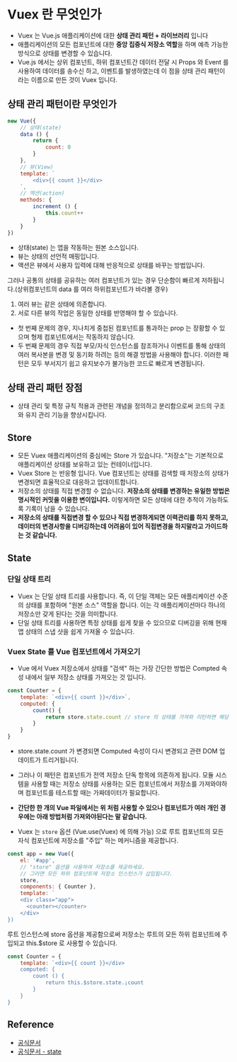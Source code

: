 # Vuex 란 무엇인가

- Vuex 는 Vue.js 애플리케이션에 대한 **상태 관리 패턴 + 라이브러리** 입니다
- 애플리케이션의 모든 컴포넌트에 대한 **중앙 집중식 저장소 역할**을 하며 예측 가능한 방식으로 상태를 변경할 수 있습니다.
- Vue.js 에서는 상위 컴포넌트, 하위 컴포넌트간 데이터 전달 시 Props 와 Event 를 사용하여 데이터를 송수신 하고, 이벤트를 발생하였는데 이 점을 상태 관리 패턴이라는 이름으로 만든 것이 Vuex 입니다.

## 상태 관리 패턴이란 무엇인가

```javascript
new Vue({
    // 상태(state)
    data () {
        return {
            count: 0
        }
    },
    // 뷰(View)
    template: `
        <div>{{ count }}</div>
    `,
    // 액션(action)
    methods: {
        increment () {
            this.count++
        }
    }
})
```

- 상태(state) 는 앱을 작동하는 원본 소스입니다.
- 뷰는 상태의 선언적 매핑입니다.
- 액션은 뷰에서 사용자 입력에 대해 반응적으로 상태를 바꾸는 방법입니다.

그러나 공통의 상태를 공유하는 여러 컴포넌트가 있는 경우 단순함이 빠르게 저하됩니다.(상위컴포넌트의 data 를 여러 하위컴포넌트가 바라볼 경우)

1. 여러 뷰는 같은 상태에 의존합니다.
2. 서로 다른 뷰의 작업은 동일한 상태를 반영해야 할 수 있습니다.

- 첫 번째 문제의 경우, 지나치게 중첩된 컴포넌트를 통과하는 prop 는 장황할 수 있으며 형제 컴포넌트에서는 작동하지 않습니다.
- 두 번째 문제의 경우 직접 부모/자식 인스턴스를 참조하거나 이벤트를 통해 상태의 여러 복사본을 변경 및 동기화 하려는 등의 해결 방법을 사용해야 합니다. 이러한 패턴은 모두 부서지기 쉽고 유지보수가 불가능한 코드로 빠르게 변경됩니다.

## 상태 관리 패턴 장점

- 상태 관리 및 특정 규칙 적용과 관련된 개념을 정의하고 분리함으로써 코드의 구조와 유지 관리 기능을 향상시킵니다.

## Store

- 모든 Vuex 애플리케이션의 중심에는 Store 가 있습니다. "저장소"는 기본적으로 애플리케이션 상태를 보유하고 있는 컨테이너입니다.
- Vuex Store 는 반응형 입니다. Vue 컴포넌트는 상태를 검색할 때 저장소의 상태가 변경되면 효율적으로 대응하고 업데이트합니다.
- 저장소의 상태를 직접 변경할 수 없습니다. **저장소의 상태를 변경하는 유일한 방법은 명시적인 커밋을 이용한 변이입니다.** 이렇게하면 모든 상태에 대한 추적이 가능하도록 기록이 남을 수 있습니다.
- **저장소의 상태를 직접변경 할 수 있으나 직접 변경하게되면 이력관리를 하지 못하고, 데이터의 변경사항을 디버깅하는데 어려움이 있어 직접변경을 하지말라고 가이드하는 것 같습니다.**

## State

### 단일 상태 트리

- Vuex 는 단일 상태 트리를 사용합니다. 즉, 이 단일 객체는 모든 애플리케이션 수준의 상태를 포함하며 "원본 소스" 역할을 합니다. 이는 각 애플리케이션마다 하나의 저장소만 갖게 된다는 것을 의미합니다.
- 단일 상태 트리를 사용하면 특정 상태를 쉽게 찾을 수 있으므로 디버깅을 위해 현재 앱 상태의 스냅 샷을 쉽게 가져올 수 있습니다.

### Vuex State 를 Vue 컴포넌트에서 가져오기

- Vue 에서 Vuex 저장소에서 상태를 "검색" 하는 가장 간단한 방법은 Compted 속성 내에서 일부 저장소 상태를 가져오는 것 입니다.

```javascript
const Counter = {
    template: `<div>{{ count }}</div>`,
    computed: {
        count() {
            return store.state.count // store 의 상태를 가져와 리턴하면 해당 컴포넌트에서 this 로 사용할 수 있습니다.
        }
    }
}
```

- store.state.count 가 변경되면 Computed 속성이 다시 변경되고 관련 DOM 업데이트가 트리거됩니다.

- 그러나 이 패턴은 컴포넌트가 전역 저장소 단독 항목에 의존하게 됩니다. 모듈 시스템을 사용할 때는 저장소 상태를 사용하는 모든 컴포넌트에서 저장소를 가져와야하며 컴포넌트를 테스트할 때는 가짜데이터가 필요합니다.
- **간단한 한 개의 Vue 파일에서는 위 처럼 사용할 수 있으나 컴포넌트가 여러 개인 경우에는 아래 방법처럼 가져와야된다는 말 같습니다.**

- Vuex 는 `store` 옵션 (Vue.use(Vuex) 에 의해 가능) 으로 루트 컴포넌트의 모든 자식 컴포넌트에 저장소를 "주입" 하는 메커니즘을 제공합니다.

```javascript
const app = new Vue({
    el: '#app',
    // "store" 옵션을 사용하여 저장소를 제공하세요.
    // 그러면 모든 하위 컴포넌트에 저장소 인스턴스가 삽입됩니다.
    store,
    components: { Counter },
    template: `
    <div class="app">
      <counter></counter>
    </div>
})
```

루트 인스턴스에 store 옵션을 제공함으로써 저장소는 루트의 모든 하위 컴포넌트에 주입되고 this.$store 로 사용할 수 있습니다.

```javascript
const Counter = {
    template: `<div>{{ count }}</div>
    computed: {
        count () {
            return this.$store.state.¡count
        }
    }
}
```

## Reference

- [공식문서]('https://vuex.vuejs.org/kr/')
- [공식문서 - state]('https://vuex.vuejs.org/kr/guide/state.html')